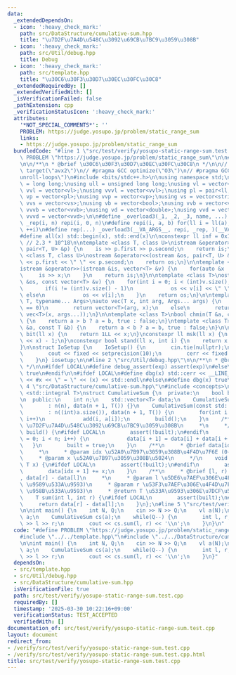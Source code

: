 ```yaml
---
data:
  _extendedDependsOn:
  - icon: ':heavy_check_mark:'
    path: src/DataStructure/cumulative-sum.hpp
    title: "\u7D2F\u7A4D\u548C\u3092\u69CB\u7BC9\u3059\u308B"
  - icon: ':heavy_check_mark:'
    path: src/Util/debug.hpp
    title: Debug
  - icon: ':heavy_check_mark:'
    path: src/template.hpp
    title: "\u30C6\u30F3\u30D7\u30EC\u30FC\u30C8"
  _extendedRequiredBy: []
  _extendedVerifiedWith: []
  _isVerificationFailed: false
  _pathExtension: cpp
  _verificationStatusIcon: ':heavy_check_mark:'
  attributes:
    '*NOT_SPECIAL_COMMENTS*': ''
    PROBLEM: https://judge.yosupo.jp/problem/static_range_sum
    links:
    - https://judge.yosupo.jp/problem/static_range_sum
  bundledCode: "#line 1 \"src/test/verify/yosupo-static-range-sum.test.cpp\"\n#define\
    \ PROBLEM \"https://judge.yosupo.jp/problem/static_range_sum\"\n\n#line 2 \"src/template.hpp\"\
    \n\n/**\n * @brief \u30C6\u30F3\u30D7\u30EC\u30FC\u30C8\n */\n\n// #pragma GCC\
    \ target(\"avx2\")\n// #pragma GCC optimize(\"O3\")\n// #pragma GCC optimize(\"\
    unroll-loops\")\n#include <bits/stdc++.h>\n\nusing namespace std;\n\nusing ll\
    \ = long long;\nusing ull = unsigned long long;\nusing vl = vector<ll>;\nusing\
    \ vvl = vector<vl>;\nusing vvvl = vector<vvl>;\nusing pl = pair<ll, ll>;\nusing\
    \ vp = vector<pl>;\nusing vvp = vector<vp>;\nusing vs = vector<string>;\nusing\
    \ vvs = vector<vs>;\nusing vb = vector<bool>;\nusing vvb = vector<vb>;\nusing\
    \ vvvb = vector<vvb>;\nusing vd = vector<double>;\nusing vvd = vector<vd>;\nusing\
    \ vvvd = vector<vvd>;\n\n#define _overload3(_1, _2, _3, name, ...) name\n#define\
    \ _rep(i, n) repi(i, 0, n)\n#define repi(i, a, b) for(ll i = ll(a); i < ll(b);\
    \ ++i)\n#define rep(...) _overload3(__VA_ARGS__, repi, _rep, )(__VA_ARGS__)\n\
    #define all(x) std::begin(x), std::end(x)\n\nconstexpr ll inf = 0x1fffffffffffffffLL;\
    \ // 2.3 * 10^18\n\ntemplate <class T, class U>\nistream &operator>>(istream &is,\
    \ pair<T, U> &p) {\n    is >> p.first >> p.second;\n    return is;\n}\n\ntemplate\
    \ <class T, class U>\nostream &operator<<(ostream &os, pair<T, U> &p) {\n    os\
    \ << p.first << \" \" << p.second;\n    return os;\n}\n\ntemplate <class T>\n\
    istream &operator>>(istream &is, vector<T> &v) {\n    for(auto &x : v) {\n   \
    \     is >> x;\n    }\n    return is;\n}\n\ntemplate <class T>\nostream &operator<<(ostream\
    \ &os, const vector<T> &v) {\n    for(int i = 0; i < (int)v.size(); i++) {\n \
    \       if(i != (int)v.size() - 1)\n            os << v[i] << \" \";\n       \
    \ else\n            os << v[i];\n    }\n    return os;\n}\n\ntemplate <typename\
    \ T, typename... Args>\nauto vec(T x, int arg, Args... args) {\n    if constexpr(sizeof...(args)\
    \ == 0)\n        return vector<T>(arg, x);\n    else\n        return vector(arg,\
    \ vec<T>(x, args...));\n}\n\ntemplate <class T>\nbool chmin(T &a, const T &b)\
    \ {\n    return a > b ? a = b, true : false;\n}\ntemplate <class T>\nbool chmax(T\
    \ &a, const T &b) {\n    return a < b ? a = b, true : false;\n}\n\nconstexpr ll\
    \ bit(ll x) {\n    return 1LL << x;\n}\nconstexpr ll msk(ll x) {\n    return (1LL\
    \ << x) - 1;\n}\nconstexpr bool stand(ll x, int i) {\n    return x & bit(i);\n\
    }\n\nstruct IoSetup {\n    IoSetup() {\n        cin.tie(nullptr);\n        ios::sync_with_stdio(false);\n\
    \        cout << fixed << setprecision(10);\n        cerr << fixed << setprecision(10);\n\
    \    }\n} iosetup;\n\n#line 2 \"src/Util/debug.hpp\"\n\n/**\n * @brief Debug\n\
    \ */\n\n#ifdef LOCAL\n#define debug_assert(exp) assert(exp)\n#else\n#define debug_assert(exp)\
    \ true\n#endif\n\n#ifdef LOCAL\n#define dbg(x) std::cerr << __LINE__ << \" : \"\
    \ << #x << \" = \" << (x) << std::endl\n#else\n#define dbg(x) true\n#endif\n#line\
    \ 4 \"src/DataStructure/cumulative-sum.hpp\"\n#include <concepts>\n\ntemplate\
    \ <std::integral T>\nstruct CumulativeSum {\n  private:\n    bool built = false;\n\
    \n  public:\n    int n;\n    std::vector<T> data;\n    CumulativeSum(int n)\n\
    \        : n(n), data(n + 1, T()) {}\n    CumulativeSum(const std::vector<T> &a)\n\
    \        : n((int)a.size()), data(n + 1, T()) {\n        for(int i = 0; i < n;\
    \ i++)\n            add(i, a[i]);\n        build();\n    }\n    /**\n     * @brief\
    \ \u7D2F\u7A4D\u548C\u3092\u69CB\u7BC9\u3059\u308B\n     *\n     */\n    void\
    \ build() {\n#ifdef LOCAL\n        assert(!built);\n#endif\n        for(int i\
    \ = 0; i < n; i++) {\n            data[i + 1] = data[i] + data[i + 1];\n     \
    \   }\n        built = true;\n    }\n    /**\n     * @brief data[idx + 1] += x\n\
    \     *\n     * @param idx \u52A0\u7B97\u3059\u308B\u4F4D\u7F6E (0-indexed)\n\
    \     * @param x \u52A0\u7B97\u3059\u308B\u5024\n     */\n    void add(int idx,\
    \ T x) {\n#ifdef LOCAL\n        assert(!built);\n#endif\n        assert(!built);\n\
    \        data[idx + 1] += x;\n    }\n    /**\n     * @brief [l, r) \u306E\u548C\
    , data[r] - data[l]\n     *\n     * @param l \u5DE6\u7AEF\u306E\u4F4D\u7F6E (0-indexed,\
    \ \u9589\u533A\u9593)\n     * @param r \u53F3\u7AEF\u306E\u4F4D\u7F6E (0-indexed,\
    \ \u958B\u533A\u9593)\n     * @return T \u533A\u9593\u306E\u7DCF\u548C\n     */\n\
    \    T sum(int l, int r) {\n#ifdef LOCAL\n        assert(built);\n#endif\n   \
    \     return data[r] - data[l];\n    }\n};\n#line 5 \"src/test/verify/yosupo-static-range-sum.test.cpp\"\
    \n\nint main() {\n    int N, Q;\n    cin >> N >> Q;\n    vl a(N);\n    cin >>\
    \ a;\n    CumulativeSum cs(a);\n    while(Q--) {\n        int l, r;\n        cin\
    \ >> l >> r;\n        cout << cs.sum(l, r) << '\\n';\n    }\n}\n"
  code: "#define PROBLEM \"https://judge.yosupo.jp/problem/static_range_sum\"\n\n\
    #include \"../../template.hpp\"\n#include \"../../DataStructure/cumulative-sum.hpp\"\
    \n\nint main() {\n    int N, Q;\n    cin >> N >> Q;\n    vl a(N);\n    cin >>\
    \ a;\n    CumulativeSum cs(a);\n    while(Q--) {\n        int l, r;\n        cin\
    \ >> l >> r;\n        cout << cs.sum(l, r) << '\\n';\n    }\n}"
  dependsOn:
  - src/template.hpp
  - src/Util/debug.hpp
  - src/DataStructure/cumulative-sum.hpp
  isVerificationFile: true
  path: src/test/verify/yosupo-static-range-sum.test.cpp
  requiredBy: []
  timestamp: '2025-03-30 10:22:16+09:00'
  verificationStatus: TEST_ACCEPTED
  verifiedWith: []
documentation_of: src/test/verify/yosupo-static-range-sum.test.cpp
layout: document
redirect_from:
- /verify/src/test/verify/yosupo-static-range-sum.test.cpp
- /verify/src/test/verify/yosupo-static-range-sum.test.cpp.html
title: src/test/verify/yosupo-static-range-sum.test.cpp
---
```

